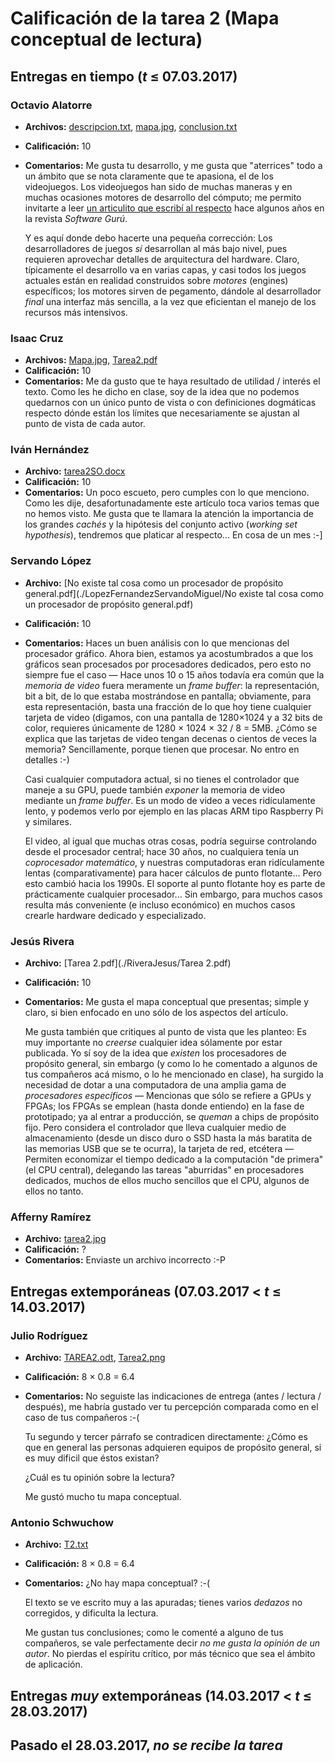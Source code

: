 # Calificación de la tarea 2 (Mapa conceptual de lectura)

## Entregas en tiempo (_t_ ≤ 07.03.2017)

### Octavio Alatorre
* **Archivos:**
  [descripcion.txt](./AlatorreOctavio/descripcion.txt),
  [mapa.jpg](./AlatorreOctavio/mapa.jpg),
  [conclusion.txt](./AlatorreOctavio/conclusion.txt)
* **Calificación:** 10
* **Comentarios:** Me gusta tu desarrollo, y me gusta que "aterrices"
  todo a un ámbito que se nota claramente que te apasiona, el de los
  videojuegos. Los videojuegos han sido de muchas maneras y en muchas
  ocasiones motores de desarrollo del cómputo; me permito invitarte a
  leer
  [un articulito que escribí al respecto](https://sg.com.mx/revista/los-juegos-clave-para-el-desarrollo-del-c%C3%B3mputo)
  hace algunos años en la revista _Software Gurú_.
  
  Y es aquí donde debo hacerte una pequeña corrección: Los
  desarrolladores de juegos _sí_ desarrollan al más bajo nivel, pues
  requieren aprovechar detalles de arquitectura del hardware. Claro,
  típicamente el desarrollo va en varias capas, y casi todos los
  juegos actuales están en realidad construidos sobre _motores_
  (engines) específicos; los motores sirven de pegamento, dándole al
  desarrollador _final_ una interfaz más sencilla, a la vez que
  eficientan el manejo de los recursos más intensivos.

### Isaac Cruz
* **Archivos:** [Mapa.jpg](./CruzIsaac/Mapa.jpg), [Tarea2.pdf](./CruzIsaac/Tarea2.pdf)
* **Calificación:** 10
* **Comentarios:** Me da gusto que te haya resultado de utilidad /
  interés el texto. Como les he dicho en clase, soy de la idea que no
  podemos quedarnos con un único punto de vista o con definiciones
  dogmáticas respecto dónde están los límites que necesariamente se
  ajustan al punto de vista de cada autor.

### Iván Hernández
* **Archivo:** [tarea2SO.docx](./HernandezIvan/tarea2SO.docx)
* **Calificación:** 10
* **Comentarios:** Un poco escueto, pero cumples con lo que
  menciono. Como les dije, desafortunadamente este artículo toca
  varios temas que no hemos visto. Me gusta que te llamara la atención
  la importancia de los grandes _cachés_ y la hipótesis del conjunto
  activo (_working set hypothesis_), tendremos que platicar al
  respecto... En cosa de un mes :-]

### Servando López
* **Archivo:** [No existe tal cosa como un procesador de propósito general.pdf](./LopezFernandezServandoMiguel/No existe tal cosa como un procesador de propósito general.pdf)
* **Calificación:** 10
* **Comentarios:** Haces un buen análisis con lo que mencionas del
  procesador gráfico. Ahora bien, estamos ya acostumbrados a que los
  gráficos sean procesados por procesadores dedicados, pero esto no
  siempre fue el caso — Hace unos 10 o 15 años todavía era común que
  la _memoria de video_ fuera meramente un _frame buffer_: la
  representación, bit a bit, de lo que estaba mostrándose en pantalla;
  obviamente, para esta representación, basta una fracción de lo que
  hoy tiene cualquier tarjeta de video (digamos, con una pantalla de
  1280×1024 y a 32 bits de color, requieres únicamente de 1280 × 1024
  × 32 / 8 = 5MB. ¿Cómo se explica que las tarjetas de video tengan
  decenas o cientos de veces la memoria? Sencillamente, porque tienen
  que procesar. No entro en detalles :-)
  
  Casi cualquier computadora actual, si no tienes el controlador que
  maneje a su GPU, puede también _exponer_ la memoria de video
  mediante un _frame buffer_. Es un modo de video a veces
  ridículamente lento, y podemos verlo por ejemplo en las placas ARM
  tipo Raspberry Pi y similares.
  
  El video, al igual que muchas otras cosas, podría seguirse
  controlando desde el procesador central; hace 30 años, no cualquiera
  tenía un _coprocesador matemático_, y nuestras computadoras eran
  ridículamente lentas (comparativamente) para hacer cálculos de punto
  flotante... Pero esto cambió hacia los 1990s. El soporte al punto
  flotante hoy es parte de prácticamente cualquier procesador... Sin
  embargo, para muchos casos resulta más conveniente (e incluso
  económico) en muchos casos crearle hardware dedicado y
  especializado.

### Jesús Rivera
* **Archivo:** [Tarea 2.pdf](./RiveraJesus/Tarea 2.pdf)
* **Calificación:** 10
* **Comentarios:** Me gusta el mapa conceptual que presentas; simple y
  claro, si bien enfocado en uno sólo de los aspectos del artículo.
  
  Me gusta también que critiques al punto de vista que les planteo: Es
  muy importante no _creerse_ cualquier idea sólamente por estar
  publicada. Yo sí soy de la idea que _existen_ los procesadores de
  propósito general, sin embargo (y como lo he comentado a algunos de
  tus compañeros acá mismo, o lo he mencionado en clase), ha surgido
  la necesidad de dotar a una computadora de una amplia gama de
  _procesadores específicos_ — Mencionas que sólo se refiere a GPUs y
  FPGAs; los FPGAs se emplean (hasta donde entiendo) en la fase de
  prototipado; ya al entrar a producción, se _queman_ a chips de
  propósito fijo. Pero considera el controlador que lleva cualquier
  medio de almacenamiento (desde un disco duro o SSD hasta la más
  baratita de las memorias USB que se te ocurra), la tarjeta de red,
  etcétera — Permiten economizar el tiempo dedicado a la computación
  "de primera" (el CPU central), delegando las tareas "aburridas" en
  procesadores dedicados, muchos de ellos mucho sencillos que el CPU,
  algunos de ellos no tanto.

### Afferny Ramírez
* **Archivo:** [tarea2.jpg](./RamirezAfferny/tarea2.jpg)
* **Calificación:** ?
* **Comentarios:** Enviaste un archivo incorrecto :-P

## Entregas extemporáneas (07.03.2017 < _t_ ≤ 14.03.2017)

### Julio Rodríguez
* **Archivo:** [TAREA2.odt](./RodriguezJulio/TAREA2.odt), [Tarea2.png](./RodriguezJulio/Tarea2.png)
* **Calificación:** 8 × 0.8 = 6.4
* **Comentarios:** No seguiste las indicaciones de entrega (antes /
  lectura / después), me habría gustado ver tu percepción comparada
  como en el caso de tus compañeros :-(

  Tu segundo y tercer párrafo se contradicen directamente: ¿Cómo es
  que en general las personas adquieren equipos de propósito general,
  si es muy dificil que éstos existan?

  ¿Cuál es tu opinión sobre la lectura?

  Me gustó mucho tu mapa conceptual.

### Antonio Schwuchow
* **Archivo:** [T2.txt](./SchwuchowAntonio/T2.txt)
* **Calificación:** 8 × 0.8 = 6.4
* **Comentarios:** ¿No hay mapa conceptual? :-(

  El texto se ve escrito muy a las apuradas; tienes varios _dedazos_
  no corregidos, y dificulta la lectura.

  Me gustan tus conclusiones; como le comenté a alguno de tus
  compañeros, se vale perfectamente decir _no me gusta la opinión de
  un autor_. No pierdas el espíritu crítico, por más técnico que sea
  el ámbito de aplicación.

## Entregas _muy_ extemporáneas (14.03.2017 < _t_ ≤ 28.03.2017)

## Pasado el 28.03.2017, *no se recibe la tarea*
